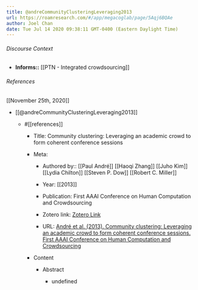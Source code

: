 ```yaml
---
title: @andreCommunityClusteringLeveraging2013
url: https://roamresearch.com/#/app/megacoglab/page/5Aqj6BQAe
author: Joel Chan
date: Tue Jul 14 2020 09:38:11 GMT-0400 (Eastern Daylight Time)
---
```




###### Discourse Context

- **Informs::** [[PTN - Integrated crowdsourcing]]

###### References

[[November 25th, 2020]]

- [[@andreCommunityClusteringLeveraging2013]]

    - #[[references]]

        - Title: Community clustering: Leveraging an academic crowd to form coherent conference sessions

        - Meta:

            - Authored by:: [[Paul André]] [[Haoqi Zhang]] [[Juho Kim]] [[Lydia Chilton]] [[Steven P. Dow]] [[Robert C. Miller]]

            - Year: [[2013]]

            - Publication: First AAAI Conference on Human Computation and Crowdsourcing

            - Zotero link: [Zotero Link](zotero://select/items/1_KNN7RXB2)

            - URL: [André et al. (2013). Community clustering: Leveraging an academic crowd to form coherent conference sessions. First AAAI Conference on Human Computation and Crowdsourcing](undefined)

        - Content

            - Abstract

                - undefined
